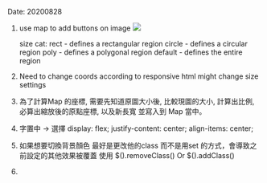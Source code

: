 Date: 20200828

1. use map to add buttons on image
    <img src="source" usemap="#mapname">
    <map name="workmap">
      <area shape="rect" 
            coords="start_left,start_top,end_right,end_button" 
            alt="Text" 
            href="computer.htm">
      <area shape="circle" 
            coords="start_left,start_top,radius" 
            alt="Text" 
            href="computer.htm">
      <area shape="poly" 
            coords="give as many coords as you want" 
            alt="Text" 
            href="computer.htm">
    </map>
    
    size cat:
        rect    -   defines a rectangular region
        circle  -   defines a circular region
        poly    -   defines a polygonal region
        default -   defines the entire region
        
2. Need to change coords according to responsive html might change size settings

3. 為了計算Map 的座標, 需要先知道原圖大小後, 比較現圖的大小, 計算出比例, 必算出縮放後的原點座標, 以及新長寬
   並寫入到 Map 當中。
   
4. 字置中 -> 選擇 display: flex; justify-content: center; align-items: center;

5. 如果想要切換背景顏色 最好是更改他的class 而不是用set 的方式，會導致之前設定的其他效果被覆蓋
    使用 $().removeClass() Or $().addClass()
    
6. 